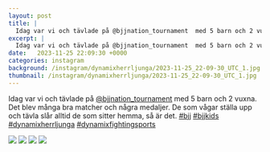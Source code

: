 ```yaml
---
layout: post
title: |
  Idag var vi och tävlade på @bjjnation_tournament  med 5 barn och 2 vuxna
excerpt: |
  Idag var vi och tävlade på @bjjnation_tournament  med 5 barn och 2 vuxna. Det blev många bra matcher och några medaljer. De som vågar ställa upp och tävla slår alltid de som sitter hemma, så är det.    
date:   2023-11-25 22:09:30 +0000
categories: instagram
background: /instagram/dynamixherrljunga/2023-11-25_22-09-30_UTC_1.jpg
thumbnail: /instagram/dynamixherrljunga/2023-11-25_22-09-30_UTC_1.jpg
---
```

Idag var vi och tävlade på [@bjjnation_tournament](https://www.instagram.com/bjjnation_tournament/)  med 5 barn och 2 vuxna. Det blev många bra matcher och några medaljer. De som vågar ställa upp och tävla slår alltid de som sitter hemma, så är det. [#bjj](https://www.instagram.com/explore/tags/bjj/) [#bjjkids](https://www.instagram.com/explore/tags/bjjkids/) [#dynamixherrljunga](https://www.instagram.com/explore/tags/dynamixherrljunga/) [#dynamixfightingsports](https://www.instagram.com/explore/tags/dynamixfightingsports/)



<img src='/www-dynamix-herrljunga/instagram/dynamixherrljunga/2023-11-25_22-09-30_UTC_1.jpg' class='img-fluid' />


<img src='/www-dynamix-herrljunga/instagram/dynamixherrljunga/2023-11-25_22-09-30_UTC_2.jpg' class='img-fluid' />


<img src='/www-dynamix-herrljunga/instagram/dynamixherrljunga/2023-11-25_22-09-30_UTC_3.jpg' class='img-fluid' />


<img src='/www-dynamix-herrljunga/instagram/dynamixherrljunga/2023-11-25_22-09-30_UTC_4.jpg' class='img-fluid' />
